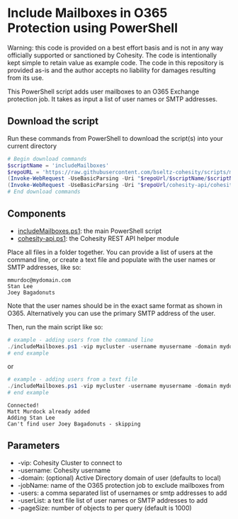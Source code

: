 # Include Mailboxes in O365 Protection using PowerShell

Warning: this code is provided on a best effort basis and is not in any way officially supported or sanctioned by Cohesity. The code is intentionally kept simple to retain value as example code. The code in this repository is provided as-is and the author accepts no liability for damages resulting from its use.

This PowerShell script adds user mailboxes to an O365 Exchange protection job. It takes as input a list of user names or SMTP addresses.

## Download the script

Run these commands from PowerShell to download the script(s) into your current directory

```powershell
# Begin download commands
$scriptName = 'includeMailboxes'
$repoURL = 'https://raw.githubusercontent.com/bseltz-cohesity/scripts/master/powershell'
(Invoke-WebRequest -UseBasicParsing -Uri "$repoUrl/$scriptName/$scriptName.ps1").content | Out-File "$scriptName.ps1"; (Get-Content "$scriptName.ps1") | Set-Content "$scriptName.ps1"
(Invoke-WebRequest -UseBasicParsing -Uri "$repoUrl/cohesity-api/cohesity-api.ps1").content | Out-File cohesity-api.ps1; (Get-Content cohesity-api.ps1) | Set-Content cohesity-api.ps1
# End download commands
```

## Components

* [includeMailboxes.ps1](https://raw.githubusercontent.com/bseltz-cohesity/scripts/master/powershell/includeMailboxes/includeMailboxes.ps1): the main PowerShell script
* [cohesity-api.ps1](https://raw.githubusercontent.com/bseltz-cohesity/scripts/master/powershell/cohesity-api/cohesity-api.ps1): the Cohesity REST API helper module

Place all files in a folder together. You can provide a list of users at the command line, or create a text file and populate with the user names or SMTP addresses, like so:

```text
mmurdoc@mydomain.com
Stan Lee
Joey Bagadonuts
```

Note that the user names should be in the exact same format as shown in O365. Alternatively you can use the primary SMTP address of the user.

Then, run the main script like so:

```powershell
# example - adding users from the command line
./includeMailboxes.ps1 -vip mycluster -username myusername -domain mydomain.net -jobName 'My Job' -users 'Stan Lee', 'mmurdoc@mydomain.com'
# end example
```

or

```powershell
# example - adding users from a text file
./includeMailboxes.ps1 -vip mycluster -username myusername -domain mydomain.net -jobName 'My Job' -userList ./myuserlist.txt
# end example
```

```text
Connected!
Matt Murdock already added
Adding Stan Lee
Can't find user Joey Bagadonuts - skipping
```

## Parameters

* -vip: Cohesity Cluster to connect to
* -username: Cohesity username
* -domain: (optional) Active Directory domain of user (defaults to local)
* -jobName: name of the O365 protection job to exclude mailboxes from
* -users: a comma separated list of usernames or smtp addresses to add
* -userList: a text file list of user names or SMTP addresses to add
* -pageSize: number of objects to per query (default is 1000)
